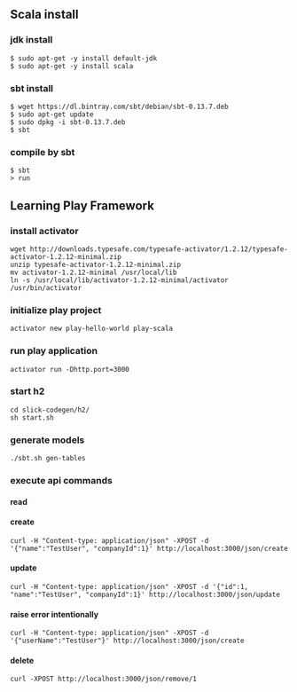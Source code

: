 ## Scala install
### jdk install
```
$ sudo apt-get -y install default-jdk
$ sudo apt-get -y install scala
```

### sbt install
```
$ wget https://dl.bintray.com/sbt/debian/sbt-0.13.7.deb
$ sudo apt-get update
$ sudo dpkg -i sbt-0.13.7.deb
$ sbt
```

### compile by sbt
```
$ sbt
> run
```

## Learning Play Framework

### install activator
```
wget http://downloads.typesafe.com/typesafe-activator/1.2.12/typesafe-activator-1.2.12-minimal.zip
unzip typesafe-activator-1.2.12-minimal.zip
mv activator-1.2.12-minimal /usr/local/lib
ln -s /usr/local/lib/activator-1.2.12-minimal/activator /usr/bin/activator
```

### initialize play project
```
activator new play-hello-world play-scala
```

### run play application
```
activator run -Dhttp.port=3000
```

### start h2
```
cd slick-codegen/h2/
sh start.sh
```

### generate models
```
./sbt.sh gen-tables
```

### execute api commands
#### read
#### create
```
curl -H "Content-type: application/json" -XPOST -d '{"name":"TestUser", "companyId":1}' http://localhost:3000/json/create
```
#### update
```
curl -H "Content-type: application/json" -XPOST -d '{"id":1, "name":"TestUser", "companyId":1}' http://localhost:3000/json/update
```
#### raise error intentionally
```
curl -H "Content-type: application/json" -XPOST -d '{"userName":"TestUser"}' http://localhost:3000/json/create
```
#### delete
```
curl -XPOST http://localhost:3000/json/remove/1
```
